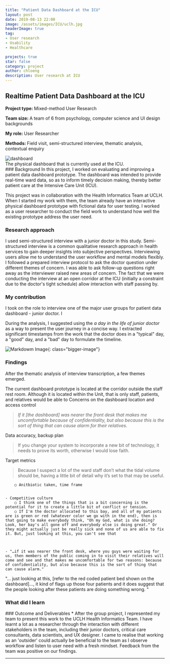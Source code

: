 ```yaml
---
title: "Patient Data Dashboard at the ICU"
layout: post
date: 2019-08-13 22:00
image: /assets/images/ICU/uclh.jpg
headerImage: true
tag:
- User research
- Usability
- Healthcare

projects: true
star: false
category: project
author: chloeng
description: User research at ICU
---
```


## Realtime Patient Data Dashboard at the ICU
<b>Project type: </b> Mixed-method User Research

<b>Team size: </b> A team of 6 from psychology, computer science and UI design backgrounds

<b>My role: </b> User Researcher

<b>Methods: </b> Field visit, semi-structured interview, thematic analysis, contextual enquiry

<img alt="dashboard" src="https://chloenhy.github.io/assets/images/ICU/uclh1.png"/>

<figcaption>The physical dashboard that is currently used at the ICU.</figcaption>
### Background
In this project, I worked on evaluating and improving a patient data dashboard prototype. The dashboard was intended to provide real-time ward data, so as to inform timely decision making, thereby better patient care at the Intensive Care Unit (ICU).

This project was in collaboration with the Health Informatics Team at UCLH. When I started my work with them, the team already have an interactive physical dashboard prototype with fictional data for user testing. I worked as a user researcher to conduct the field work to understand how well the existing prototype address the user need.

### Research approach
I used semi-structured interview with a junior doctor in this study.
Semi-structured interview is a common qualitative research approach in health services to gain deeper insights into subjective perspectives. Interviewing users allow me to understand the user workflow and mental models flexibly. I followed a prepared interview protocol to ask the doctor question under different themes of concern. I was able to ask follow-up questions right away as the interviewer raised new areas of concern. The fact that we were conducting the interview at an open corridor at the ICU (initially a constraint due to the doctor's tight schedule) allow interaction with staff passing by.

### My contribution
I took on the role to interview one of the major user groups for patient data dashboard - junior doctor. I


During the analysis, I suggested using the <i>a day in the life of junior doctor</i> as a way to present the user journey in a concise way. I extracted significant timestamps from the work that the doctor does in a "typical" day, a "good" day, and a "bad" day to formulate the timeline.

![Markdowm Image][1]{: class="bigger-image"}



<div class="breaker"></div>

### Findings
After the thematic analysis of interview transcription, a few themes emerged.

The current dashboard prototype is located at the corridor outside the staff rest room. Although it is located within the Unit, that is only staff, patients, and relatives would be able to
Concerns on the dashboard location and access control
> <i>If it [the dashboard] was nearer the front desk that makes me uncomfortable because of confidentiality, but also because this is the sort of thing that can cause alarm for their relatives.</i>

Data accuracy, backup plan
>If you change your system to incorporate a new bit of technology, it needs to prove its worth, otherwise I would lose faith.

Target metrics
> Because I suspect a lot of the ward staff don’t what the tidal volume should be, having a little bit of detail why it’s set to that may be useful.

		○ Anitbiotic taken, time frame


	- Competitive culture
		○ I think one of the things that is a bit concerning is the potential for it to create a little bit of conflict or tension.
		○ If I'm the doctor allocated to this bay, and all of my patients are is green or red (whatever color we go with in the end), then is that going to make everybody think, "Oh my God, what is she doing? Look, her bay's all gone off and everybody else is doing great." Or they might actually just be really sick and none of us are able to fix it. But, just looking at this, you can't see that



	- "…if it was nearer the front desk, where you guys were waiting for us, then members of the public coming in to visit their relatives will come and see and that makes me uncomfortable for two reasons: because of confidentiality, but also because this is the sort of thing that can cause alarm."
"… just looking at this, [refer to the red coded patient bed shown on the dashboard]…, it kind of flags up those four patients and it does suggest that the people looking after these patients are doing something wrong. "

### What did I learn

<div class="breaker"></div>
### Outcome and Deliverables
* After the group project, I represented my team to present this work to the UCLH Health Informatics Team. I have learnt a lot as a researcher through the interaction with different stakeholders in the team, including their junior doctors, critical care consultants, data scientists, and UX designer. I came to realise that working as an 'outsider' could actually be beneficial to the team as I observe workflow and listen to user need with a fresh mindset. Feedback from the team was positive on our findings.


---
[1]: https://chloenhy.github.io/assets/images/ICU/uclh3.png
